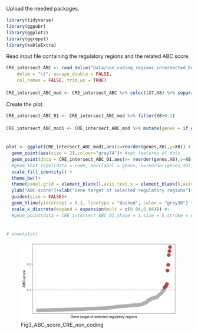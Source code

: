 Upload the needed packages.

``` r
library(tidyverse)
library(ggpubr)
library(ggplot2)
library(ggrepel)
library(kableExtra)
```

Read input file containing the regulatory regions and the related ABC
score.

``` r
CRE_intersect_ABC <- read_delim("data/non_coding_regions_intersected_EnhancerPredictions_greater2kb_0524.bed", 
    delim = "\t", escape_double = FALSE, 
    col_names = FALSE, trim_ws = TRUE)

CRE_intersect_ABC_mod <- CRE_intersect_ABC %>% select(X7,X8) %>% separate(X7,c("genes"),sep="_")
```

Create the plot.

``` r
CRE_intersect_ABC_01 <- CRE_intersect_ABC_mod %>% filter(X8>0.1)

CRE_intersect_ABC_mod1 <- CRE_intersect_ABC_mod %>% mutate(genes = if_else(near(X8, 0.03002231), "C8orf76_bis", genes))


plot <- ggplot(CRE_intersect_ABC_mod1,aes(x=reorder(genes,X8),y=X8)) +
  geom_point(aes(size = 2),colour="gray74")+ #set features of dots
  geom_point(data = CRE_intersect_ABC_01,aes(x= reorder(genes,X8),y=X8,size=2),colour="indianred3")+
  #geom_text_repel(data = comm, aes(label = genes, x=reorder(genes,X8),y=X8),min.segment.length = 0.7,box.padding = 0.7) +
  scale_fill_identity() +
  theme_bw()+ 
  theme(panel.grid = element_blank(),axis.text.x = element_blank(),axis.ticks.x = element_blank())+ 
  ylab("ABC-score")+xlab("Gene target of selected regulatory regions")+
  guides(size = FALSE)+
  geom_hline(yintercept = 0.1, linetype = "dashed", color = "grey30") + # add horizontal line
  scale_x_discrete(expand = expansion(mult = c(0.04,0.04))) #+
  #geom_point(data = CRE_intersect_ABC_01,shape = 1,size = 5,stroke = 0.6,colour="grey30")


# show(plot)
```

<figure>
<img
src="https://github.com/cleliacort/NRF1_paper/blob/main/Fig3/figures/dotplot_our_regulatory_regions_intersected_with_abc_score_NO_LABELS_0624.png"
alt="Fig3_ABC_score_CRE_non_coding" />
<figcaption
aria-hidden="true">Fig3_ABC_score_CRE_non_coding</figcaption>
</figure>
